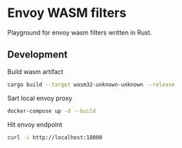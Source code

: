 # Envoy WASM filters

Playground for envoy wasm filters written in Rust.

## Development

Build wasm artifact
``` bash
cargo build --target wasm32-unknown-unknown --release
```

Sart local envoy proxy
``` bash
docker-compose up -d --build
```

Hit envoy endpoint
``` bash
curl -i http://localhost:18000
```

